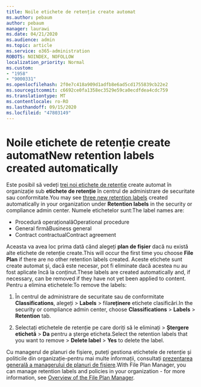 ```yaml
---
title: Noile etichete de retenție create automat
ms.author: pebaum
author: pebaum
manager: laurawi
ms.date: 04/21/2020
ms.audience: admin
ms.topic: article
ms.service: o365-administration
ROBOTS: NOINDEX, NOFOLLOW
localization_priority: Normal
ms.custom:
- "1958"
- "9000331"
ms.openlocfilehash: 2f0e7c418a909d1adfb8e6ad5cd1755839cb22e2
ms.sourcegitcommit: c6692ce0fa1358ec3529e59ca0ecdfdea4cdc759
ms.translationtype: MT
ms.contentlocale: ro-RO
ms.lasthandoff: 09/15/2020
ms.locfileid: "47803149"
---
```

# <a name="new-retention-labels-created-automatically"></a><span data-ttu-id="2be25-102">Noile etichete de retenție create automat</span><span class="sxs-lookup"><span data-stu-id="2be25-102">New retention labels created automatically</span></span>

<span data-ttu-id="2be25-103">Este posibil să vedeți [trei noi etichete de retenție](https://docs.microsoft.com/microsoft-365/compliance/file-plan-manager) create automat în organizație sub **etichete de retenție** în centrul de administrare de securitate sau conformitate.</span><span class="sxs-lookup"><span data-stu-id="2be25-103">You may see [three new retention labels](https://docs.microsoft.com/microsoft-365/compliance/file-plan-manager) created automatically in your organization under **Retention labels** in the security or compliance admin center.</span></span> <span data-ttu-id="2be25-104">Numele etichetelor sunt:</span><span class="sxs-lookup"><span data-stu-id="2be25-104">The label names are:</span></span>

- <span data-ttu-id="2be25-105">Procedură operațională</span><span class="sxs-lookup"><span data-stu-id="2be25-105">Operational procedure</span></span>
- <span data-ttu-id="2be25-106">General firmă</span><span class="sxs-lookup"><span data-stu-id="2be25-106">Business general</span></span>
- <span data-ttu-id="2be25-107">Contract contractual</span><span class="sxs-lookup"><span data-stu-id="2be25-107">Contract agreement</span></span>

<span data-ttu-id="2be25-108">Aceasta va avea loc prima dată când alegeți **plan de fișier** dacă nu există alte etichete de retenție create.</span><span class="sxs-lookup"><span data-stu-id="2be25-108">This will occur the first time you choose **File Plan** if there are no other retention labels created.</span></span> <span data-ttu-id="2be25-109">Aceste etichete sunt create automat și, dacă este necesar, pot fi eliminate dacă acestea nu au fost aplicate încă la conținut.</span><span class="sxs-lookup"><span data-stu-id="2be25-109">These labels are created automatically and, if necessary, can be removed if they have not yet been applied to content.</span></span> <span data-ttu-id="2be25-110">Pentru a elimina etichetele:</span><span class="sxs-lookup"><span data-stu-id="2be25-110">To remove the labels:</span></span>

1. <span data-ttu-id="2be25-111">În centrul de administrare de securitate sau de conformitate **Classifications**, alegeți  >  **Labels**  >  fila**reținere** etichete clasificări.</span><span class="sxs-lookup"><span data-stu-id="2be25-111">In the security or compliance admin center, choose **Classifications** > **Labels** > **Retention** tab.</span></span>

1. <span data-ttu-id="2be25-112">Selectați etichetele de retenție pe care doriți să le eliminați > **Ștergere etichetă**  >  **Da** pentru a șterge eticheta.</span><span class="sxs-lookup"><span data-stu-id="2be25-112">Select the retention labels that you want to remove > **Delete label** > **Yes** to delete the label.</span></span>

<span data-ttu-id="2be25-113">Cu managerul de planuri de fișiere, puteți gestiona etichetele de retenție și politicile din organizație-pentru mai multe informații, consultați [prezentarea generală a managerului de planuri de fișiere](https://docs.microsoft.com/microsoft-365/compliance/file-plan-manager).</span><span class="sxs-lookup"><span data-stu-id="2be25-113">With File Plan Manager, you can manage retention labels and policies in your organization - for more information, see [Overview of the File Plan Manager](https://docs.microsoft.com/microsoft-365/compliance/file-plan-manager).</span></span>